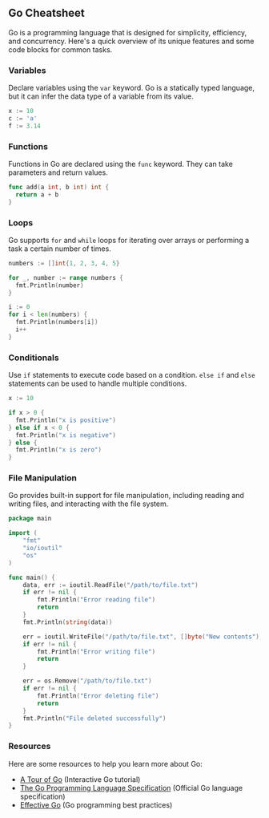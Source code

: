 ## Go Cheatsheet

Go is a programming language that is designed for simplicity, efficiency, and concurrency. Here's a quick overview of its unique features and some code blocks for common tasks.

### Variables

Declare variables using the `var` keyword. Go is a statically typed language, but it can infer the data type of a variable from its value.

```go
x := 10
c := 'a'
f := 3.14
```

### Functions

Functions in Go are declared using the `func` keyword. They can take parameters and return values.

```go
func add(a int, b int) int {
  return a + b
}
```

### Loops

Go supports `for` and `while` loops for iterating over arrays or performing a task a certain number of times.

```go
numbers := []int{1, 2, 3, 4, 5}

for _, number := range numbers {
  fmt.Println(number)
}

i := 0
for i < len(numbers) {
  fmt.Println(numbers[i])
  i++
}
```

### Conditionals

Use `if` statements to execute code based on a condition. `else if` and `else` statements can be used to handle multiple conditions.

```go
x := 10

if x > 0 {
  fmt.Println("x is positive")
} else if x < 0 {
  fmt.Println("x is negative")
} else {
  fmt.Println("x is zero")
}
```

### File Manipulation

Go provides built-in support for file manipulation, including reading and writing files, and interacting with the file system.

```go
package main

import (
    "fmt"
    "io/ioutil"
    "os"
)

func main() {
    data, err := ioutil.ReadFile("/path/to/file.txt")
    if err != nil {
        fmt.Println("Error reading file")
        return
    }
    fmt.Println(string(data))

    err = ioutil.WriteFile("/path/to/file.txt", []byte("New contents"), 0644)
    if err != nil {
        fmt.Println("Error writing file")
        return
    }

    err = os.Remove("/path/to/file.txt")
    if err != nil {
        fmt.Println("Error deleting file")
        return
    }
    fmt.Println("File deleted successfully")
}
```

### Resources

Here are some resources to help you learn more about Go:

- [A Tour of Go](https://tour.golang.org/welcome/1) (Interactive Go tutorial)
- [The Go Programming Language Specification](https://golang.org/ref/spec) (Official Go language specification)
- [Effective Go](https://golang.org/doc/effective_go.html) (Go programming best practices)